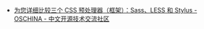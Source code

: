 - [为您详细比较三个 CSS 预处理器（框架）：Sass、LESS 和 Stylus - OSCHINA - 中文开源技术交流社区](https://www.oschina.net/question/12_44255?sort=default&p=)
